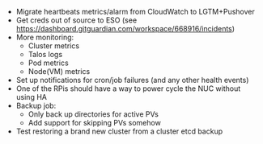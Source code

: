 * Migrate heartbeats metrics/alarm from CloudWatch to LGTM+Pushover
* Get creds out of source to ESO (see https://dashboard.gitguardian.com/workspace/668916/incidents)
* More monitoring:
  * Cluster metrics
  * Talos logs
  * Pod metrics
  * Node(VM) metrics
* Set up notifications for cron/job failures (and any other health events)
* One of the RPis should have a way to power cycle the NUC without using HA
* Backup job:
  * Only back up directories for active PVs
  * Add support for skipping PVs somehow
* Test restoring a brand new cluster from a cluster etcd backup
